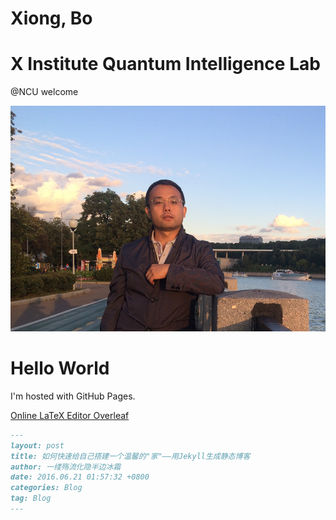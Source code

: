 # Xiong, Bo

# X Institute Quantum Intelligence Lab

@NCU
welcome

![My_Pic2](README.assets/My_Pic2.png)

<html>
<html>
<body>

<h1>Hello World</h1>
<p>I'm hosted with GitHub Pages.</p>
<a href="https://www.overleaf.com?r=aef8cb5c&rm=d&rs=b">Online LaTeX Editor Overleaf</a>

</body>
</html>

```markdown
---
layout: post
title: 如何快速给自己搭建一个温馨的"家"——用Jekyll生成静态博客
author: 一缕殇流化隐半边冰霜
date: 2016.06.21 01:57:32 +0800
categories: Blog
tag: Blog
---
```
